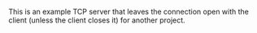 This is an example TCP server that leaves the connection open with the client
(unless the client closes it) for another project.